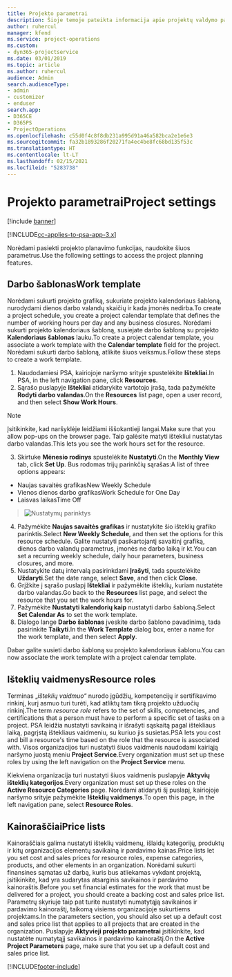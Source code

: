 ```yaml
---
title: Projekto parametrai
description: Šioje temoje pateikta informacija apie projektų valdymo parametrus.
author: ruhercul
manager: kfend
ms.service: project-operations
ms.custom:
- dyn365-projectservice
ms.date: 03/01/2019
ms.topic: article
ms.author: ruhercul
audience: Admin
search.audienceType:
- admin
- customizer
- enduser
search.app:
- D365CE
- D365PS
- ProjectOperations
ms.openlocfilehash: c55d0f4c8f8db231a995d91a46a582bca2e1e6e3
ms.sourcegitcommit: fa32b1893286f20271fa4ec4be8fc68bd135f53c
ms.translationtype: HT
ms.contentlocale: lt-LT
ms.lasthandoff: 02/15/2021
ms.locfileid: "5283738"
---
```

# <a name="project-settings"></a><span data-ttu-id="08e7b-103">Projekto parametrai</span><span class="sxs-lookup"><span data-stu-id="08e7b-103">Project settings</span></span>

[!include [banner](../includes/psa-now-project-operations.md)]

[!INCLUDE[cc-applies-to-psa-app-3.x](../includes/cc-applies-to-psa-app-3x.md)]

<span data-ttu-id="08e7b-104">Norėdami pasiekti projekto planavimo funkcijas, naudokite šiuos parametrus.</span><span class="sxs-lookup"><span data-stu-id="08e7b-104">Use the following settings to access the project planning features.</span></span>

## <a name="work-template"></a><span data-ttu-id="08e7b-105">Darbo šablonas</span><span class="sxs-lookup"><span data-stu-id="08e7b-105">Work template</span></span>

<span data-ttu-id="08e7b-106">Norėdami sukurti projekto grafiką, sukuriate projekto kalendoriaus šabloną, nurodydami dienos darbo valandų skaičių ir kada įmonės nedirba.</span><span class="sxs-lookup"><span data-stu-id="08e7b-106">To create a project schedule, you create a project calendar template that defines the number of working hours per day and any business closures.</span></span> <span data-ttu-id="08e7b-107">Norėdami sukurti projekto kalendoriaus šabloną, susiejate darbo šabloną su projekto **Kalendoriaus šablonas** lauku.</span><span class="sxs-lookup"><span data-stu-id="08e7b-107">To create a project calendar template, you associate a work template with the **Calendar template** field for the project.</span></span> <span data-ttu-id="08e7b-108">Norėdami sukurti darbo šabloną, atlikite šiuos veiksmus.</span><span class="sxs-lookup"><span data-stu-id="08e7b-108">Follow these steps to create a work template.</span></span>

1. <span data-ttu-id="08e7b-109">Naudodamiesi PSA, kairiojoje naršymo srityje spustelėkite **Ištekliai**.</span><span class="sxs-lookup"><span data-stu-id="08e7b-109">In PSA, in the left navigation pane, click **Resources**.</span></span> 
2. <span data-ttu-id="08e7b-110">Sąrašo puslapyje **Ištekliai** atidarykite vartotojo įrašą, tada pažymėkite **Rodyti darbo valandas**.</span><span class="sxs-lookup"><span data-stu-id="08e7b-110">On the **Resources** list page, open a user record, and then select **Show Work Hours**.</span></span>

  > [!NOTE]
  > <span data-ttu-id="08e7b-111">Įsitikinkite, kad naršyklėje leidžiami iššokantieji langai.</span><span class="sxs-lookup"><span data-stu-id="08e7b-111">Make sure that you allow pop-ups on the browser page.</span></span> <span data-ttu-id="08e7b-112">Taip galėsite matyti ištekliui nustatytas darbo valandas.</span><span class="sxs-lookup"><span data-stu-id="08e7b-112">This lets you see the work hours set for the resource.</span></span>
  
3. <span data-ttu-id="08e7b-113">Skirtuke **Mėnesio rodinys** spustelėkite **Nustatyti**.</span><span class="sxs-lookup"><span data-stu-id="08e7b-113">On the **Monthly View** tab, click **Set Up**.</span></span> <span data-ttu-id="08e7b-114">Bus rodomas trijų parinkčių sąrašas:</span><span class="sxs-lookup"><span data-stu-id="08e7b-114">A list of three options appears:</span></span> 

  - <span data-ttu-id="08e7b-115">Naujas savaitės grafikas</span><span class="sxs-lookup"><span data-stu-id="08e7b-115">New Weekly Schedule</span></span>
  - <span data-ttu-id="08e7b-116">Vienos dienos darbo grafikas</span><span class="sxs-lookup"><span data-stu-id="08e7b-116">Work Schedule for One Day</span></span>
  - <span data-ttu-id="08e7b-117">Laisvas laikas</span><span class="sxs-lookup"><span data-stu-id="08e7b-117">Time Off</span></span>

> ![Nustatymų parinktys](media/project-13.png)

4. <span data-ttu-id="08e7b-119">Pažymėkite **Naujas savaitės grafikas** ir nustatykite šio išteklių grafiko parinktis.</span><span class="sxs-lookup"><span data-stu-id="08e7b-119">Select **New Weekly Schedule**, and then set the options for this resource schedule.</span></span> <span data-ttu-id="08e7b-120">Galite nustatyti pasikartojantį savaitinį grafiką, dienos darbo valandų parametrus, įmonės ne darbo laiką ir kt.</span><span class="sxs-lookup"><span data-stu-id="08e7b-120">You can set a recurring weekly schedule, daily hour parameters, business closures, and more.</span></span>
5. <span data-ttu-id="08e7b-121">Nustatykite datų intervalą pasirinkdami **Įrašyti**, tada spustelėkite **Uždaryti**.</span><span class="sxs-lookup"><span data-stu-id="08e7b-121">Set the date range, select **Save**, and then click **Close**.</span></span> 
6. <span data-ttu-id="08e7b-122">Grįžkite į sąrašo puslapį **Ištekliai** ir pažymėkite išteklių, kuriam nustatėte darbo valandas.</span><span class="sxs-lookup"><span data-stu-id="08e7b-122">Go back to the **Resources** list page, and select the resource that you set the work hours for.</span></span> 
7. <span data-ttu-id="08e7b-123">Pažymėkite **Nustatyti kalendorių kaip** nustatyti darbo šabloną.</span><span class="sxs-lookup"><span data-stu-id="08e7b-123">Select **Set Calendar As** to set the work template.</span></span> 
8. <span data-ttu-id="08e7b-124">Dialogo lange **Darbo šablonas** įveskite darbo šablono pavadinimą, tada pasirinkite **Taikyti**.</span><span class="sxs-lookup"><span data-stu-id="08e7b-124">In the **Work Template** dialog box, enter a name for the work template, and then select **Apply**.</span></span> 

<span data-ttu-id="08e7b-125">Dabar galite susieti darbo šabloną su projekto kalendoriaus šablonu.</span><span class="sxs-lookup"><span data-stu-id="08e7b-125">You can now associate the work template with a project calendar template.</span></span>

## <a name="resource-roles"></a><span data-ttu-id="08e7b-126">Išteklių vaidmenys</span><span class="sxs-lookup"><span data-stu-id="08e7b-126">Resource roles</span></span>

<span data-ttu-id="08e7b-127">Terminas „*išteklių vaidmuo*“ nurodo įgūdžių, kompetencijų ir sertifikavimo rinkinį, kurį asmuo turi turėti, kad atliktų tam tikrą projekto užduočių rinkinį.</span><span class="sxs-lookup"><span data-stu-id="08e7b-127">The term *resource role* refers to the set of skills, competencies, and certifications that a person must have to perform a specific set of tasks on a project.</span></span> <span data-ttu-id="08e7b-128">PSA leidžia nustatyti savikainą ir išrašyti sąskaitą pagal ištekliaus laiką, pagrįstą ištekliaus vaidmeniu, su kuriuo jis susietas.</span><span class="sxs-lookup"><span data-stu-id="08e7b-128">PSA lets you cost and bill a resource's time based on the role that the resource is associated with.</span></span> <span data-ttu-id="08e7b-129">Visos organizacijos turi nustatyti šiuos vaidmenis naudodami kairiąją naršymo juostą meniu **Project Service**.</span><span class="sxs-lookup"><span data-stu-id="08e7b-129">Every organization must set up these roles by using the left navigation on the **Project Service** menu.</span></span>

<span data-ttu-id="08e7b-130">Kiekviena organizacija turi nustatyti šiuos vaidmenis puslapyje **Aktyvių išteklių kategorijos**.</span><span class="sxs-lookup"><span data-stu-id="08e7b-130">Every organization must set up these roles on the **Active Resource Categories** page.</span></span> <span data-ttu-id="08e7b-131">Norėdami atidaryti šį puslapį, kairiojoje naršymo srityje pažymėkite **Išteklių vaidmenys**.</span><span class="sxs-lookup"><span data-stu-id="08e7b-131">To open this page, in the left navigation pane, select **Resource Roles**.</span></span>

## <a name="price-lists"></a><span data-ttu-id="08e7b-132">Kainoraščiai</span><span class="sxs-lookup"><span data-stu-id="08e7b-132">Price lists</span></span>

<span data-ttu-id="08e7b-133">Kainoraščiais galima nustatyti išteklių vaidmenų, išlaidų kategorijų, produktų ir kitų organizacijos elementų savikainą ir pardavimo kainas.</span><span class="sxs-lookup"><span data-stu-id="08e7b-133">Price lists let you set cost and sales prices for resource roles, expense categories, products, and other elements in an organization.</span></span> <span data-ttu-id="08e7b-134">Norėdami sukurti finansines sąmatas už darbą, kuris bus atliekamas vykdant projektą, įsitikinkite, kad yra sudarytas atsarginis savikainos ir pardavimo kainoraštis.</span><span class="sxs-lookup"><span data-stu-id="08e7b-134">Before you set financial estimates for the work that must be delivered for a project, you should create a backing cost and sales price list.</span></span> <span data-ttu-id="08e7b-135">Parametrų skyriuje taip pat turite nustatyti numatytąją savikainos ir pardavimo kainoraštį, taikomą visiems organizacijoje sukurtiems projektams.</span><span class="sxs-lookup"><span data-stu-id="08e7b-135">In the parameters section, you should also set up a default cost and sales price list that applies to all projects that are created in the organization.</span></span> <span data-ttu-id="08e7b-136">Puslapyje **Aktyvieji projekto parametrai** įsitikinkite, kad nustatėte numatytąjį savikainos ir pardavimo kainoraštį.</span><span class="sxs-lookup"><span data-stu-id="08e7b-136">On the **Active Project Parameters** page, make sure that you set up a default cost and sales price list.</span></span>


[!INCLUDE[footer-include](../includes/footer-banner.md)]